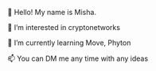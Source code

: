 👋 Hello! My name is Misha. 

👀 I’m interested in cryptonetworks

🌱 I’m currently learning Move, Phyton

📫 You can DM me any time with any ideas
